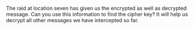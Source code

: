 The raid at location seven has given us the encrypted as well as decrypted message.  Can you use this information to find the cipher key? It will help us decrypt all other messages we have intercepted so far.
